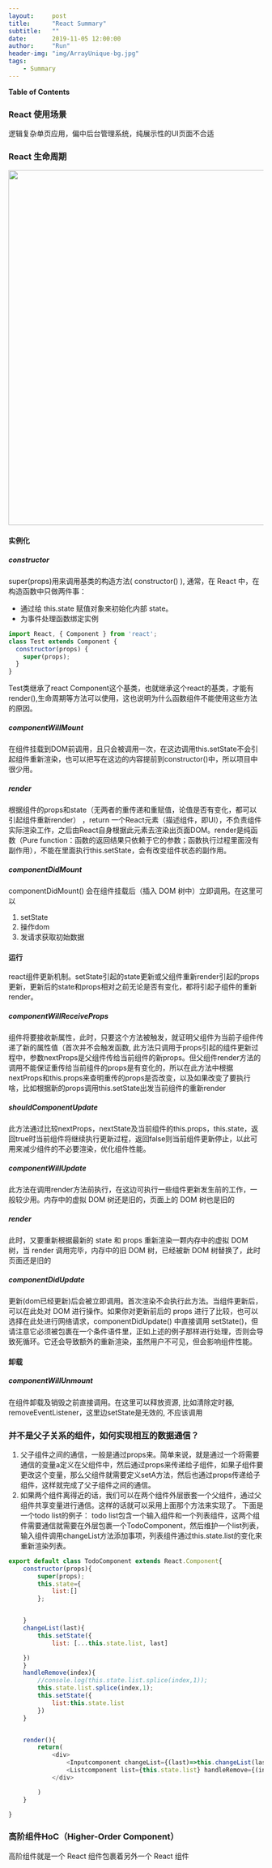 ```yaml
---
layout:     post
title:      "React Summary"
subtitle:   ""
date:       2019-11-05 12:00:00
author:     "Run"
header-img: "img/ArrayUnique-bg.jpg"
tags:
    - Summary
---
```


**Table of Contents** 

### React 使用场景
逻辑复杂单页应用，偏中后台管理系统，纯展示性的UI页面不合适

### React 生命周期

<img src="http://lrun1124.github.io/img/react_summary/lifeCycle.png" width = "700px"/>

#### 实例化
##### constructor
super(props)用来调用基类的构造方法( constructor() ), 通常，在 React 中，在构造函数中只做两件事：
 - 通过给 this.state 赋值对象来初始化内部 state。
 - 为事件处理函数绑定实例
```js
import React, { Component } from 'react';
class Test extends Component {
  constructor(props) {
    super(props);
  }
}
```
Test类继承了react Component这个基类，也就继承这个react的基类，才能有render(),生命周期等方法可以使用，这也说明为什么函数组件不能使用这些方法的原因。

##### componentWillMount

在组件挂载到DOM前调用，且只会被调用一次，在这边调用this.setState不会引起组件重新渲染，也可以把写在这边的内容提前到constructor()中，所以项目中很少用。

##### render
根据组件的props和state（无两者的重传递和重赋值，论值是否有变化，都可以引起组件重新render） ，return 一个React元素（描述组件，即UI），不负责组件实际渲染工作，之后由React自身根据此元素去渲染出页面DOM。render是纯函数（Pure function：函数的返回结果只依赖于它的参数；函数执行过程里面没有副作用），不能在里面执行this.setState，会有改变组件状态的副作用。

##### componentDidMount
componentDidMount() 会在组件挂载后（插入 DOM 树中）立即调用。在这里可以
1. setState
2. 操作dom
3. 发请求获取初始数据

#### 运行
react组件更新机制。setState引起的state更新或父组件重新render引起的props更新，更新后的state和props相对之前无论是否有变化，都将引起子组件的重新render。

##### componentWillReceiveProps
组件将要接收新属性，此时，只要这个方法被触发，就证明父组件为当前子组件传递了新的属性值（首次并不会触发函数, 此方法只调用于props引起的组件更新过程中，参数nextProps是父组件传给当前组件的新props。但父组件render方法的调用不能保证重传给当前组件的props是有变化的，所以在此方法中根据nextProps和this.props来查明重传的props是否改变，以及如果改变了要执行啥，比如根据新的props调用this.setState出发当前组件的重新render

##### shouldComponentUpdate
此方法通过比较nextProps，nextState及当前组件的this.props，this.state，返回true时当前组件将继续执行更新过程，返回false则当前组件更新停止，以此可用来减少组件的不必要渲染，优化组件性能。

##### componentWillUpdate
此方法在调用render方法前执行，在这边可执行一些组件更新发生前的工作，一般较少用。内存中的虚拟 DOM 树还是旧的，页面上的 DOM 树也是旧的

##### render
此时，又要重新根据最新的 state 和 props 重新渲染一颗内存中的虚拟 DOM 树，当 render 调用完毕，内存中的旧 DOM 树，已经被新 DOM 树替换了，此时页面还是旧的

##### componentDidUpdate
更新(dom已经更新)后会被立即调用。首次渲染不会执行此方法。当组件更新后，可以在此处对 DOM 进行操作。如果你对更新前后的 props 进行了比较，也可以选择在此处进行网络请求，componentDidUpdate() 中直接调用 setState()，但请注意它必须被包裹在一个条件语件里，正如上述的例子那样进行处理，否则会导致死循环。它还会导致额外的重新渲染，虽然用户不可见，但会影响组件性能。

#### 卸载
##### componentWillUnmount
在组件卸载及销毁之前直接调用。在这里可以释放资源, 比如清除定时器, removeEventListener，这里边setState是无效的, 不应该调用

### 并不是父子关系的组件，如何实现相互的数据通信？
1. 父子组件之间的通信，一般是通过props来。简单来说，就是通过一个将需要通信的变量a定义在父组件中，然后通过props来传递给子组件，如果子组件要更改这个变量，那么父组件就需要定义setA方法，然后也通过props传递给子组件，这样就完成了父子组件之间的通信。
1. 如果两个组件离得近的话，我们可以在两个组件外层嵌套一个父组件，通过父组件共享变量进行通信。这样的话就可以采用上面那个方法来实现了。
下面是一个todo list的例子：
todo list包含一个输入组件和一个列表组件，这两个组件需要通信就需要在外层包裹一个TodoComponent，然后维护一个list列表，输入组件调用changeList方法添加事项，列表组件通过this.state.list的变化来重新渲染列表。
```js
export default class TodoComponent extends React.Component{
    constructor(props){
        super(props);
        this.state={
            list:[]
        };


    }
    changeList(last){
        this.setState({
            list: [...this.state.list, last]

    })
    }
    handleRemove(index){
        //console.log(this.state.list.splice(index,1));
        this.state.list.splice(index,1);
        this.setState({
            list:this.state.list
        })
    }


    render(){
        return(
            <div>
                <Inputcomponent changeList={(last)=>this.changeList(last)} list={this.state.list}/>
                <Listcomponent list={this.state.list} handleRemove={(index)=>this.handleRemove(index)}/>
            </div>

        )
    }

}
```

### 高阶组件HoC（Higher-Order Component）
高阶组件就是一个 React 组件包裹着另外一个 React 组件

